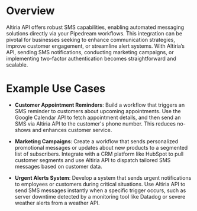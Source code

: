 # Overview

Altiria API offers robust SMS capabilities, enabling automated messaging solutions directly via your Pipedream workflows. This integration can be pivotal for businesses seeking to enhance communication strategies, improve customer engagement, or streamline alert systems. With Altiria’s API, sending SMS notifications, conducting marketing campaigns, or implementing two-factor authentication becomes straightforward and scalable.

# Example Use Cases

- **Customer Appointment Reminders**: Build a workflow that triggers an SMS reminder to customers about upcoming appointments. Use the Google Calendar API to fetch appointment details, and then send an SMS via Altiria API to the customer's phone number. This reduces no-shows and enhances customer service.

- **Marketing Campaigns**: Create a workflow that sends personalized promotional messages or updates about new products to a segmented list of subscribers. Integrate with a CRM platform like HubSpot to pull customer segments and use Altiria API to dispatch tailored SMS messages based on customer data.

- **Urgent Alerts System**: Develop a system that sends urgent notifications to employees or customers during critical situations. Use Altiria API to send SMS messages instantly when a specific trigger occurs, such as server downtime detected by a monitoring tool like Datadog or severe weather alerts from a weather API.

